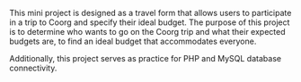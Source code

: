 This mini project is designed as a travel form that allows users to participate in a trip to Coorg and specify their ideal budget.
The purpose of this project is to determine who wants to go on the Coorg trip and what their expected budgets are, 
to find an ideal budget that accommodates everyone. 

Additionally, this project serves as practice for PHP and MySQL database connectivity.
